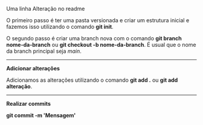 Uma linha
Alteração no readme

O primeiro passo é ter uma pasta versionada e criar um estrutura inicial e fazemos isso utilizando o comando **git init**. 

O segundo passo é criar uma branch nova com o comando **git branch nome-da-branch** ou **git checkout -b nome-da-branch**. É usual que o nome da branch principal seja *main*.

---
**Adicionar alterações**

Adicionamos as alterações utilizando o comando **git add .** ou **git add alteração**.

---
**Realizar commits**

**git commit -m 'Mensagem'**
